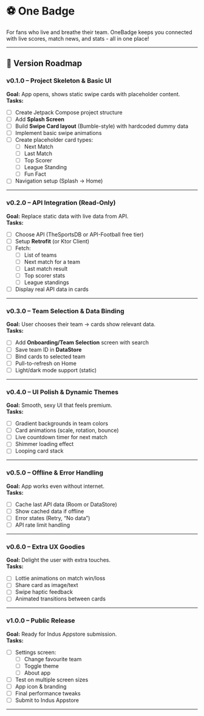 # ⚽ One Badge

For fans who live and breathe their team. OneBadge keeps you connected with live scores, match news, and stats - all in one place!

---

## 📌 Version Roadmap

### **v0.1.0 – Project Skeleton & Basic UI**
**Goal:** App opens, shows static swipe cards with placeholder content.  
**Tasks:**
- [ ] Create Jetpack Compose project structure
- [ ] Add **Splash Screen**
- [ ] Build **Swipe Card layout** (Bumble-style) with hardcoded dummy data
- [ ] Implement basic swipe animations
- [ ] Create placeholder card types:
  - [ ] Next Match
  - [ ] Last Match
  - [ ] Top Scorer
  - [ ] League Standing
  - [ ] Fun Fact
- [ ] Navigation setup (Splash → Home)

---

### **v0.2.0 – API Integration (Read-Only)**
**Goal:** Replace static data with live data from API.  
**Tasks:**
- [ ] Choose API (TheSportsDB or API-Football free tier)
- [ ] Setup **Retrofit** (or Ktor Client)
- [ ] Fetch:
  - [ ] List of teams
  - [ ] Next match for a team
  - [ ] Last match result
  - [ ] Top scorer stats
  - [ ] League standings
- [ ] Display real API data in cards

---

### **v0.3.0 – Team Selection & Data Binding**
**Goal:** User chooses their team → cards show relevant data.  
**Tasks:**
- [ ] Add **Onboarding/Team Selection** screen with search
- [ ] Save team ID in **DataStore**
- [ ] Bind cards to selected team
- [ ] Pull-to-refresh on Home
- [ ] Light/dark mode support (static)

---

### **v0.4.0 – UI Polish & Dynamic Themes**
**Goal:** Smooth, sexy UI that feels premium.  
**Tasks:**
- [ ] Gradient backgrounds in team colors
- [ ] Card animations (scale, rotation, bounce)
- [ ] Live countdown timer for next match
- [ ] Shimmer loading effect
- [ ] Looping card stack

---

### **v0.5.0 – Offline & Error Handling**
**Goal:** App works even without internet.  
**Tasks:**
- [ ] Cache last API data (Room or DataStore)
- [ ] Show cached data if offline
- [ ] Error states (Retry, “No data”)
- [ ] API rate limit handling

---

### **v0.6.0 – Extra UX Goodies**
**Goal:** Delight the user with extra touches.  
**Tasks:**
- [ ] Lottie animations on match win/loss
- [ ] Share card as image/text
- [ ] Swipe haptic feedback
- [ ] Animated transitions between cards

---

### **v1.0.0 – Public Release**
**Goal:** Ready for Indus Appstore submission.  
**Tasks:**
- [ ] Settings screen:
  - [ ] Change favourite team
  - [ ] Toggle theme
  - [ ] About app
- [ ] Test on multiple screen sizes
- [ ] App icon & branding
- [ ] Final performance tweaks
- [ ] Submit to Indus Appstore

---

